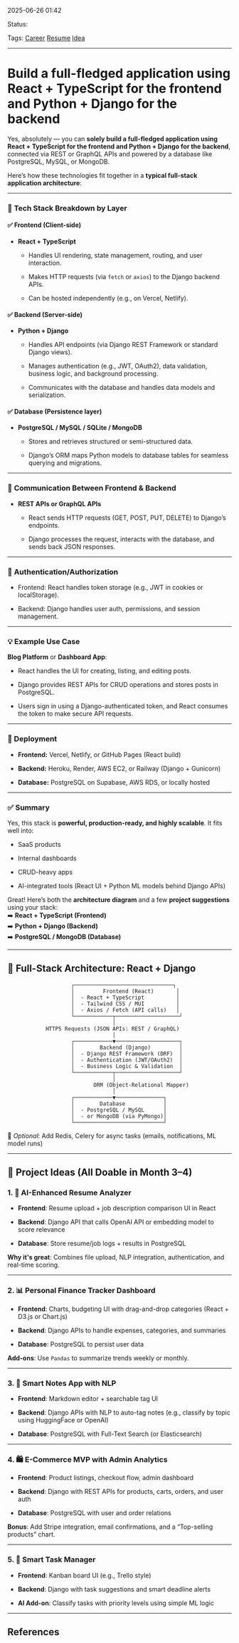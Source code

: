 
2025-06-26 01:42

Status: 

Tags: [Career](3%20-%20Tags/Career.md) [Resume](3%20-%20Tags/Resume.md) [Idea](3%20-%20Tags/Idea.md)

---
# Build a full-fledged application using React + TypeScript for the frontend and Python + Django for the backend

Yes, absolutely — you can **solely build a full-fledged application using React + TypeScript for the frontend and Python + Django for the backend**, connected via REST or GraphQL APIs and powered by a database like PostgreSQL, MySQL, or MongoDB.

Here’s how these technologies fit together in a **typical full-stack application architecture**:

---

### 🧱 **Tech Stack Breakdown by Layer**

#### ✅ **Frontend (Client-side)**

- **React + TypeScript**
    
    - Handles UI rendering, state management, routing, and user interaction.
        
    - Makes HTTP requests (via `fetch` or `axios`) to the Django backend APIs.
        
    - Can be hosted independently (e.g., on Vercel, Netlify).
        

#### ✅ **Backend (Server-side)**

- **Python + Django**
    
    - Handles API endpoints (via Django REST Framework or standard Django views).
        
    - Manages authentication (e.g., JWT, OAuth2), data validation, business logic, and background processing.
        
    - Communicates with the database and handles data models and serialization.
        

#### ✅ **Database (Persistence layer)**

- **PostgreSQL / MySQL / SQLite / MongoDB**
    
    - Stores and retrieves structured or semi-structured data.
        
    - Django’s ORM maps Python models to database tables for seamless querying and migrations.
        

---

### 🔗 **Communication Between Frontend & Backend**

- **REST APIs or GraphQL APIs**
    
    - React sends HTTP requests (GET, POST, PUT, DELETE) to Django’s endpoints.
        
    - Django processes the request, interacts with the database, and sends back JSON responses.
        

---

### 🔐 **Authentication/Authorization**

- Frontend: React handles token storage (e.g., JWT in cookies or localStorage).
    
- Backend: Django handles user auth, permissions, and session management.
    

---

### 💡 Example Use Case

**Blog Platform** or **Dashboard App**:

- React handles the UI for creating, listing, and editing posts.
    
- Django provides REST APIs for CRUD operations and stores posts in PostgreSQL.
    
- Users sign in using a Django-authenticated token, and React consumes the token to make secure API requests.
    

---

### 🚀 Deployment

- **Frontend:** Vercel, Netlify, or GitHub Pages (React build)
    
- **Backend:** Heroku, Render, AWS EC2, or Railway (Django + Gunicorn)
    
- **Database:** PostgreSQL on Supabase, AWS RDS, or locally hosted
    

---

### ✅ Summary

Yes, this stack is **powerful, production-ready, and highly scalable**. It fits well into:

- SaaS products
    
- Internal dashboards
    
- CRUD-heavy apps
    
- AI-integrated tools (React UI + Python ML models behind Django APIs)
    


Great! Here’s both the **architecture diagram** and a few **project suggestions** using your stack:  
➡️ **React + TypeScript (Frontend)**  
➡️ **Python + Django (Backend)**  
➡️ **PostgreSQL / MongoDB (Database)**

---

## 🧭 Full-Stack Architecture: React + Django

```
                    ┌───────────────────────────────┐
                    │         Frontend (React)       │
                    │  - React + TypeScript          │
                    │  - Tailwind CSS / MUI          │
                    │  - Axios / Fetch (API calls)   │
                    └────────────┬────────────────────┘
                                 │
            HTTPS Requests (JSON APIs: REST / GraphQL)
                                 │
                    ┌────────────▼────────────────────┐
                    │        Backend (Django)         │
                    │  - Django REST Framework (DRF)  │
                    │  - Authentication (JWT/OAuth2)  │
                    │  - Business Logic & Validation  │
                    └────────────┬────────────────────┘
                                 │
                           ORM (Object-Relational Mapper)
                                 │
                    ┌────────────▼───────────────┐
                    │        Database            │
                    │  - PostgreSQL / MySQL      │
                    │  - or MongoDB (via PyMongo)│
                    └────────────────────────────┘
```

🧩 _Optional_: Add Redis, Celery for async tasks (emails, notifications, ML model runs)

---

## 🔨 Project Ideas (All Doable in Month 3–4)

### 1. 🧠 **AI-Enhanced Resume Analyzer**

- **Frontend**: Resume upload + job description comparison UI in React
    
- **Backend**: Django API that calls OpenAI API or embedding model to score relevance
    
- **Database**: Store resume/job logs + results in PostgreSQL
    

**Why it's great**: Combines file upload, NLP integration, authentication, and real-time scoring.

---

### 2. 📊 **Personal Finance Tracker Dashboard**

- **Frontend**: Charts, budgeting UI with drag-and-drop categories (React + D3.js or Chart.js)
    
- **Backend**: Django APIs to handle expenses, categories, and summaries
    
- **Database**: PostgreSQL to persist user data
    

**Add-ons**: Use `Pandas` to summarize trends weekly or monthly.

---

### 3. 📝 **Smart Notes App with NLP**

- **Frontend**: Markdown editor + searchable tag UI
    
- **Backend**: Django APIs with NLP to auto-tag notes (e.g., classify by topic using HuggingFace or OpenAI)
    
- **Database**: PostgreSQL with Full-Text Search (or Elasticsearch)
    

---

### 4. 🛍️ **E-Commerce MVP with Admin Analytics**

- **Frontend**: Product listings, checkout flow, admin dashboard
    
- **Backend**: Django with REST APIs for products, carts, orders, and user auth
    
- **Database**: PostgreSQL with user and order relations
    

**Bonus**: Add Stripe integration, email confirmations, and a “Top-selling products” chart.

---

### 5. 📅 **Smart Task Manager**

- **Frontend**: Kanban board UI (e.g., Trello style)
    
- **Backend**: Django with task suggestions and smart deadline alerts
    
- **AI Add-on**: Classify tasks with priority levels using simple ML logic
    


---
## References

